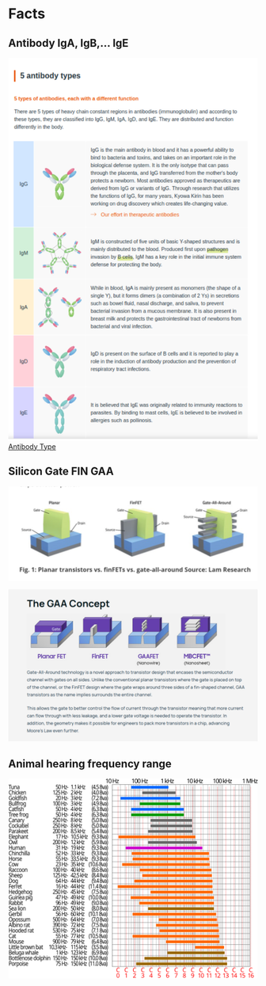 # Facts

## Antibody IgA, IgB,... IgE

[![IgX](./images/2025/Screenshot%20from%202025-02-13%2015-42-16.png) Antibody Type](https://www.kyowakirin.com/antibody/basics/isotypes.html)

## Silicon Gate FIN GAA

![Gates](images/2025/Screenshot%20from%202024-12-18%2011-32-50.png)

![Gates](images/2025/Screenshot%20from%202024-12-18%2011-36-09.png)

## Animal hearing frequency range

![Animal_hearing_frequency_range.svg](images/2025/Animal_hearing_frequency_range.svg.png)